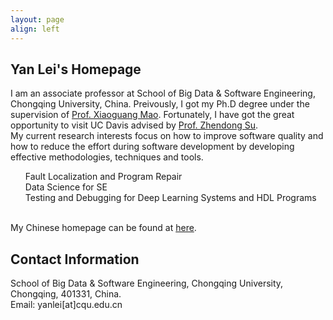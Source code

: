 ```yaml
---
layout: page
align: left
---
```


## Yan Lei's Homepage

<P>I am an associate professor at School of Big Data & Software Engineering, Chongqing University, China. Preivously, I got my Ph.D degree under the supervision of <a href="https://www.researchgate.net/profile/Xiaoguang-Mao">Prof. Xiaoguang Mao</a>. Fortunately, I have got the great opportunity to visit UC Davis advised by <a href="https://people.inf.ethz.ch/suz/">Prof. Zhendong Su</a>.<br>
My current research interests focus on how to improve software quality and how to reduce the effort during software development by developing effective methodologies, techniques and tools.<br>
<UL style="LIST-STYLE-TYPE: none">
<LI>Fault Localization and Program Repair</LI>
<LI>Data Science for SE</LI> 
<LI>Testing and Debugging for Deep Learning Systems and HDL Programs</LI>
</UL>
<br>
My Chinese homepage can be found at <a href="http://www.cse.cqu.edu.cn/info/2096/4505.htm">here</a>.</P>


## Contact Information

<P>School of Big Data & Software Engineering, Chongqing University, Chongqing, 401331, China.<br>
Email: yanlei[at]cqu.edu.cn
</P>
